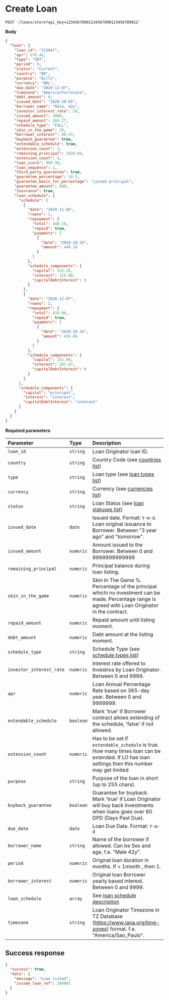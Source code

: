 # Create Loan

```http
POST '/loans/store?api_key=12345678901234567890123456789012'
```

**Body**

```json
{
  "loan": {
    "loan_id": "223947",
    "apr": 576.46,
    "type": "SRT",
    "period": 9,
    "status": "Current",
    "country": "BR",
    "purpose": "Bills",
    "currency": "BRL",
    "due_date": "2020-12-07",
    "timezone": "America/Fortaleza",
    "debt_amount": 0,
    "issued_date": "2020-10-05",
    "borrower_name": "Male, 42y",
    "investor_interest_rate": 10,
    "issued_amount": 2000,
    "repaid_amount": 284.27,
    "schedule_type": "FULL",
    "skin_in_the_game": 20,
    "borrower_interest": 89.47,
    "buyback_guarantee": true,
    "extendable_schedule": true,
    "extension_count": 3,
    "remaining_principal": 1926.66,
    "extension_count": 1,
    "loan_score": 999.99,
    "loan_sequence": 1,
    "third_party_guarantee": true,
    "guarantee_percentage": 10.5,
    "guarantee_basis_for_percentage": "issued principal",
    "guarantee_amount": 500,
    "insurance": true,
    "loan_schedule": {
      "schedule": [
        {
          "date": "2020-11-06",
          "rowno": 1,
          "repayment": {
            "total": 448.16,
            "repaid": true,
            "payments": [
              {
                "date": "2020-10-16",
                "amount": 448.16
              }
            ]
          },
          "schedule_components": {
            "capital": 132.28,
            "interest": 315.88,
            "capitalDebtInterest": 0
          }
        },
        {
          "date": "2020-12-07",
          "rowno": 2,
          "repayment": {
            "total": 439.06,
            "repaid": true,
            "payments": [
              {
                "date": "2020-10-16",
                "amount": 439.06
              }
            ]
          },
          "schedule_components": {
            "capital": 151.99,
            "interest": 287.07,
            "capitalDebtInterest": 0
          }
        }
      ],
      "schedule_components": {
        "capital": "principal",
        "interest": "interest",
        "capitalDebtInterest": "interest"
      }
    }
  }
}
```

**Required parameters**

| Parameter | Type | Description |
| :--- | :--- | :--- |
| `loan_id` | `string` | Loan Originator loan ID. |,
| `country` | `string` | Country Code (see [countries list](./classificators/countries.md)) |,
| `type` | `string` | Loan type  (see [loan types list](./classificators/loan_types.md)) |,
| `currency` | `string` | Currency  (see [currencies list](./classificators/currencies.md)) |,
| `status` | `string` | Loan Status  (see [loan statuses list](./classificators/loan_statuses.md)) |,
| `issued_date` | `date` | Issued date. Format: `Y-m-d`. Loan original issuance to Borrower. Between "3 year ago" and "tomorrow". |,
| `issued_amount` | `numeric` | Amount issued to the Borrower. Between 0 and 9999999999999|,
| `remaining_principal` | `numeric` | Principal balance during loan listing. |,
| `skin_in_the_game` | `numeric` | Skin In The Game %. Percentage of the principal whichi no investment can be made. Percentage range is agreed with Loan Originator in the contract. |,
| `repaid_amount` | `numeric` | Repaid amount until listing moment. |,
| `debt_amount` | `numeric` | Debt amount at the listing moment. |,
| `schedule_type` | `string` | Schedule Type  (see [schedule types list](./classificators/schedule_types.md)) |,
| `investor_interest_rate` | `numeric` | Interest rate offered to Investros by Loan Originator. Between 0 and 9999. |,
| `apr` | `numeric` | Loan Annual Percentage Rate based on 365-day year. Between 0 and 9999999. |,
| `extendable_schedule` | `boolean` | Mark 'true' if Borrower contract allows extending of the schedule, 'false' if not allowed. |,
| `extension_count` | `numeric` | Has to be set if `extendable_schedule` is true. How many times loan can be extended. If LO has loan settings then this number may get limited  |,
| `purpose` | `string` | Purpose of the loan in short (up to 255 chars). |,
| `buyback_guarantee` | `boolean` | Guarantee for buyback. Mark 'true' if Loan Originator will buy back investments when loans goes over 60 DPD (Days Past Due). |,
| `due_date` | `date` | Loan Due Date. Format: `Y-m-d` |,
| `borrower_name` | `string` | Name of the borrower if allowed. Can be Sex and age, f.e. "Male 42y". |,
| `period` | `numeric` | Original loan duration in months. If < 1month , then 1. |,
| `borrower_interest` | `numeric` | Original loan Borrower yearly based interest. Between 0 and 9999. |,
| `loan_schedule` | `array` | See [loan schedule description](./classificators/loan_schedule.md) |,
| `timezone` | `string` | Loan Originator Timezone in TZ Database (https://www.iana.org/time-zones) format. f.e. "America/Sao_Paulo". |,

## Success response

```json
{
  "success": true,
  "data": {
    "message": "Loan listed",
    "income_loan_ref": 100001
  }
}
```
